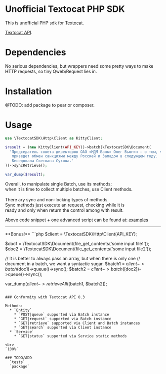 # Unofficial Textocat PHP SDK

This is unofficial PHP sdk for [Textocat](http://textocat.com).

[Textocat API](http://docs.textocat.com/).

# Dependencies

No serious dependencies, but wrappers need some pretty ways to make<br>
HTTP requests, so tiny Qweb\Request lies in.

# Installation

@TODO: add package to pear or composer.

# Usage

```php
use \TextocatSDK\Http\Client as KittyClient;

$result = (new KittyClient(API_KEY))->batch(\TextocatSDK\Document(
  'Председатель совета директоров ОАО «МДМ Банк» Олег Вьюгин — о том, чему
   приведет обмен санкциями между Россией и Западом в следующем году.
   Беседовала Светлана Сухова.'
))->syncRetrieve();

var_dump($result);
```

Overall, to manipulate single Batch, use its methods;<br>
when it is time to collect multiple batches, use Client methods.<br>
<br>
There ary sync and non-locking types of methods.<br>
Sync methods just execute an request, checking while it is<br>
ready and only when return the control among with result.<br>

Above code snippet + one advanced script can be found at: [examples](./examples)
<hr>
**Bonus!**
```php
$client = \TextocatSDK\Http\Client(API_KEY);

$doc1 = \TextocatSDK\Document(file_get_contents('some input file1'));
$doc2 = \TextocatSDK\Document(file_get_contents('some input file2'));

// It is better to always pass an array, but when there is only one
// document in a batch, we want a syntactic sugar.
$batch1 = $client->batch($doc1)->queue()->sync();
$batch2 = $client->batch([$doc2])->queue()->sync();

var_dump($client->retrieveAll([$batch1, $batch2]);
```

### Conformity with Textocat API 0.3

Methods:
  * `Entity`
    * `POST|queue` supported via Batch instance
    * `GET|request` supported via Batch instance
    * `GET|retrieve` supported via Client and Batch instances
    * `GET|search` supported via Client instance
  * `Service`
    * `GET|status` supported via Service static methods

<br>
`100%`

### TODO/ADD
  `tests`
  `package`
